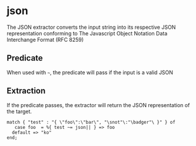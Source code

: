# json

The JSON extractor converts the input string into its respective JSON representation conforming to The Javascript Object Notation Data Interchange Format (RFC 8259)

## Predicate

When used with `~`, the predicate will pass if the input is a valid JSON

## Extraction

If the predicate passes, the extractor will return the JSON representation of the target.

```tremor
match { "test" : "{ \"foo\":\"bar\", "\snot"\:"\badger"\ }" } of
   case foo  = %{ test ~= json|| } => foo
  default => "ko"
end;
```

